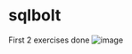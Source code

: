 # sqlbolt


First 2 exercises done 
![image](https://github.com/user-attachments/assets/deffd087-6b43-4925-8253-dcbfd74cc228)
